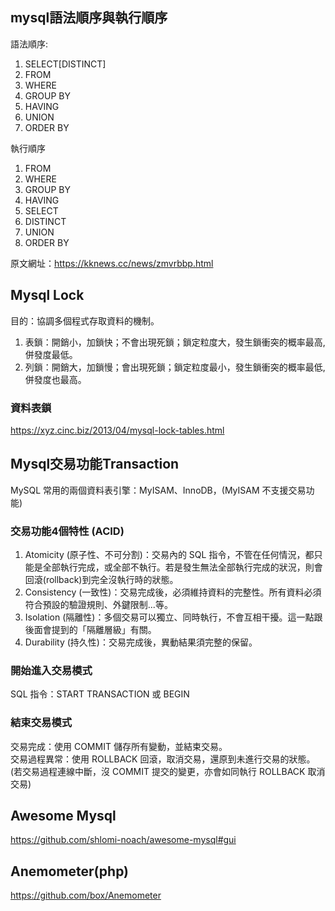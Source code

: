 ## mysql語法順序與執行順序  

語法順序:

1.  SELECT[DISTINCT]
2.  FROM
3.  WHERE
4.  GROUP BY
5.  HAVING
6.  UNION
7.  ORDER BY

執行順序  

1.  FROM
2.  WHERE
3.  GROUP BY
4.  HAVING
5.  SELECT
6.  DISTINCT
7.  UNION
8.  ORDER BY


原文網址：https://kknews.cc/news/zmvrbbp.html



## Mysql Lock
  
目的：協調多個程式存取資料的機制。

1.  表鎖：開銷小，加鎖快；不會出現死鎖；鎖定粒度大，發生鎖衝突的概率最高,併發度最低。  
2.  列鎖：開銷大，加鎖慢；會出現死鎖；鎖定粒度最小，發生鎖衝突的概率最低,併發度也最高。

### 資料表鎖
  https://xyz.cinc.biz/2013/04/mysql-lock-tables.html

## Mysql交易功能Transaction  
  
MySQL 常用的兩個資料表引擎：MyISAM、InnoDB，(MyISAM 不支援交易功能)  
  
  
### 交易功能4個特性 (ACID)  

1.  Atomicity (原子性、不可分割)：交易內的 SQL 指令，不管在任何情況，都只能是全部執行完成，或全部不執行。若是發生無法全部執行完成的狀況，則會回滾(rollback)到完全沒執行時的狀態。
2.  Consistency (一致性)：交易完成後，必須維持資料的完整性。所有資料必須符合預設的驗證規則、外鍵限制...等。
3.  Isolation (隔離性)：多個交易可以獨立、同時執行，不會互相干擾。這一點跟後面會提到的「隔離層級」有關。
4.  Durability (持久性)：交易完成後，異動結果須完整的保留。  
  
### 開始進入交易模式  
SQL 指令：START TRANSACTION 或 BEGIN  
  
### 結束交易模式
交易完成：使用 COMMIT 儲存所有變動，並結束交易。  
交易過程異常：使用 ROLLBACK 回滾，取消交易，還原到未進行交易的狀態。(若交易過程連線中斷，沒 COMMIT 提交的變更，亦會如同執行 ROLLBACK 取消交易)  


## Awesome Mysql  
https://github.com/shlomi-noach/awesome-mysql#gui

## Anemometer(php)  
https://github.com/box/Anemometer
